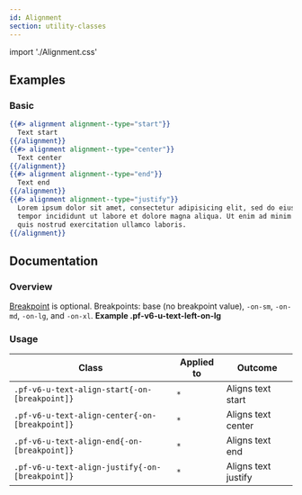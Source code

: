 ```yaml
---
id: Alignment
section: utility-classes
---
```


import './Alignment.css'

## Examples
### Basic
```hbs
{{#> alignment alignment--type="start"}}
  Text start
{{/alignment}}
{{#> alignment alignment--type="center"}}
  Text center
{{/alignment}}
{{#> alignment alignment--type="end"}}
  Text end
{{/alignment}}
{{#> alignment alignment--type="justify"}}
  Lorem ipsum dolor sit amet, consectetur adipisicing elit, sed do eiusmod
  tempor incididunt ut labore et dolore magna aliqua. Ut enim ad minim veniam,
  quis nostrud exercitation ullamco laboris.
{{/alignment}}
```

## Documentation
### Overview
[Breakpoint](/developer-resources/global-css-variables#breakpoint-variables-and-class-suffixes) is optional. Breakpoints: base (no breakpoint value), `-on-sm`, `-on-md`, `-on-lg`, and `-on-xl`. **Example .pf-v6-u-text-left-on-lg**

### Usage
| Class | Applied to | Outcome |
| -- | -- | -- |
| `.pf-v6-u-text-align-start{-on-[breakpoint]}` | `*` |  Aligns text start |
| `.pf-v6-u-text-align-center{-on-[breakpoint]}` | `*` |  Aligns text center |
| `.pf-v6-u-text-align-end{-on-[breakpoint]}` | `*` |  Aligns text end |
| `.pf-v6-u-text-align-justify{-on-[breakpoint]}` | `*` |  Aligns text justify |
